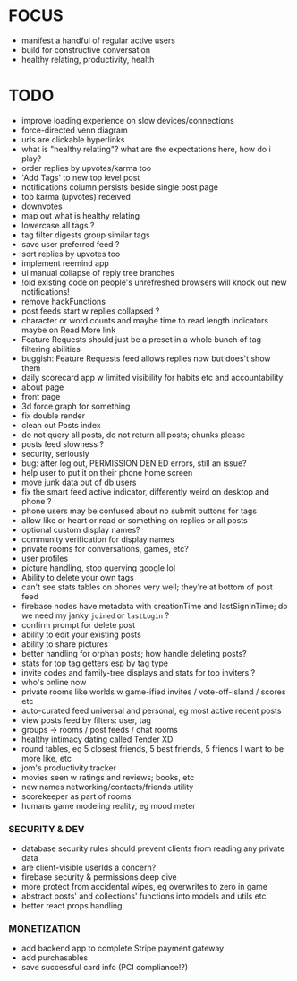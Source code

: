 # FOCUS

- manifest a handful of regular active users
- build for constructive conversation
- healthy relating, productivity, health

# TODO

- improve loading experience on slow devices/connections
- force-directed venn diagram
- urls are clickable hyperlinks
- what is "healthy relating"? what are the expectations here, how do i play?
- order replies by upvotes/karma too
- 'Add Tags' to new top level post
- notifications column persists beside single post page
- top karma (upvotes) received
- downvotes
- map out what is healthy relating
- lowercase all tags ?
- tag filter digests group similar tags
- save user preferred feed ?
- sort replies by upvotes too
- implement reemind app
- ui manual collapse of reply tree branches
- !old existing code on people's unrefreshed browsers will knock out new notifications!
- remove hackFunctions
- post feeds start w replies collapsed ?
- character or word counts and maybe time to read length indicators maybe on Read More link
- Feature Requests should just be a preset in a whole bunch of tag filtering abilities
- buggish: Feature Requests feed allows replies now but does't show them
- daily scorecard app w limited visibility for habits etc and accountability
- about page
- front page
- 3d force graph for something
- fix double render
- clean out Posts index
- do not query all posts, do not return all posts; chunks please
- posts feed slowness ?
- security, seriously
- bug: after log out, PERMISSION DENIED errors, still an issue?
- help user to put it on their phone home screen
- move junk data out of db users
- fix the smart feed active indicator, differently weird on desktop and phone ?
- phone users may be confused about no submit buttons for tags
- allow like or heart or read or something on replies or all posts
- optional custom display names?
- community verification for display names
- private rooms for conversations, games, etc?
- user profiles
- picture handling, stop querying google lol
- Ability to delete your own tags
- can't see stats tables on phones very well; they're at bottom of post feed
- firebase nodes have metadata with creationTime and lastSignInTime; do we need my janky `joined` or `lastLogin` ?
- confirm prompt for delete post
- ability to edit your existing posts
- ability to share pictures
- better handling for orphan posts; how handle deleting posts?
- stats for top tag getters esp by tag type
- invite codes and family-tree displays and stats for top inviters ?
- who's online now
- private rooms like worlds w game-ified invites / vote-off-island / scores etc
- auto-curated feed universal and personal, eg most active recent posts
- view posts feed by filters: user, tag
- groups -> rooms / post feeds / chat rooms
- healthy intimacy dating called Tender XD
- round tables, eg 5 closest friends, 5 best friends, 5 friends I want to be more like, etc
- jom's productivity tracker
- movies seen w ratings and reviews; books, etc
- new names networking/contacts/friends utility
- scorekeeper as part of rooms
- humans game modeling reality, eg mood meter

### SECURITY & DEV

- database security rules should prevent clients from reading any private data
- are client-visible userIds a concern?
- firebase security & permissions deep dive
- more protect from accidental wipes, eg overwrites to zero in game
- abstract posts' and collections' functions into models and utils etc
- better react props handling

### MONETIZATION

- add backend app to complete Stripe payment gateway
- add purchasables
- save successful card info (PCI compliance!?)
